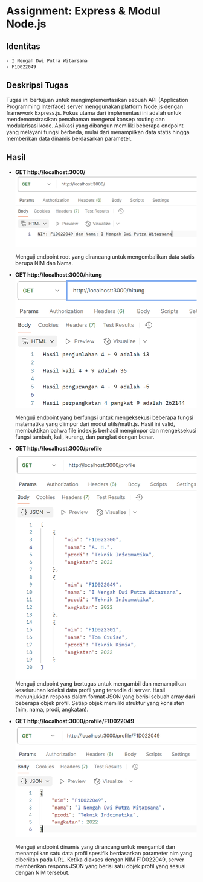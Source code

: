 # Assignment: Express & Modul Node.js

## Identitas
    - I Nengah Dwi Putra Witarsana
    - F1D022049

## Deskripsi Tugas

Tugas ini bertujuan untuk mengimplementasikan sebuah API (Application Programming Interface) server menggunakan platform Node.js dengan framework Express.js. Fokus utama dari implementasi ini adalah untuk mendemonstrasikan pemahaman mengenai konsep routing dan modularisasi kode. Aplikasi yang dibangun memiliki beberapa endpoint yang melayani fungsi berbeda, mulai dari menampilkan data statis hingga memberikan data dinamis berdasarkan parameter.

## Hasil
* **GET http://localhost:3000/**
    ![alt text](./output/image.png)

    Menguji endpoint root yang dirancang untuk mengembalikan data statis berupa NIM dan Nama.

* **GET http://localhost:3000/hitung**
    ![alt text](./output/image1.png)

    Menguji endpoint yang berfungsi untuk mengeksekusi beberapa fungsi matematika yang diimpor dari modul utils/math.js. Hasil ini valid, membuktikan bahwa file index.js berhasil mengimpor dan mengeksekusi fungsi tambah, kali, kurang, dan pangkat dengan benar.

* **GET http://localhost:3000/profile**
    ![alt text](./output/image2.png)
    Menguji endpoint yang bertugas untuk mengambil dan menampilkan keseluruhan koleksi data profil yang tersedia di server. Hasil menunjukkan respons dalam format JSON yang berisi sebuah array dari beberapa objek profil. Setiap objek memiliki struktur yang konsisten (nim, nama, prodi, angkatan).

* **GET http://localhost:3000/profile/F1D022049**
    ![alt text](./output/image3.png)

    Menguji endpoint dinamis yang dirancang untuk mengambil dan menampilkan satu data profil spesifik berdasarkan parameter nim yang diberikan pada URL. Ketika diakses dengan NIM F1D022049, server memberikan respons JSON yang berisi satu objek profil yang sesuai dengan NIM tersebut.
